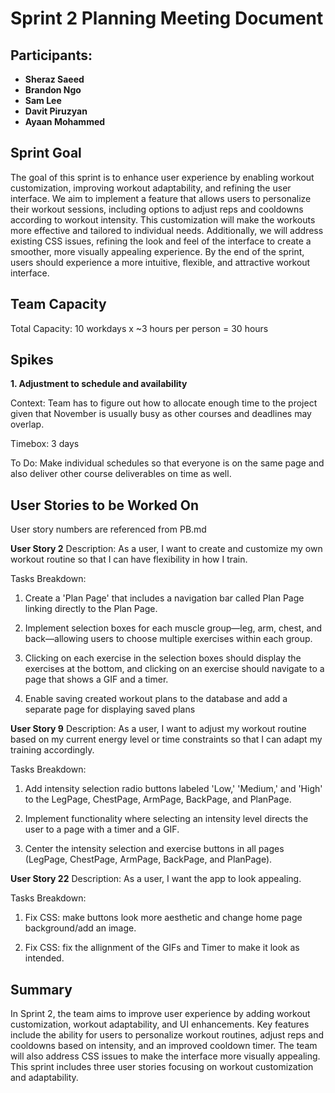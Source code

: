 # Sprint 2 Planning Meeting Document

## Participants:

- **Sheraz Saeed**
- **Brandon Ngo**
- **Sam Lee**
- **Davit Piruzyan**
- **Ayaan Mohammed**

## Sprint Goal
The goal of this sprint is to enhance user experience by enabling workout customization, improving workout adaptability, and refining the user interface. We aim to implement a feature that allows users to personalize their workout sessions, including options to adjust reps and cooldowns according to workout intensity. This customization will make the workouts more effective and tailored to individual needs. Additionally, we will address existing CSS issues, refining the look and feel of the interface to create a smoother, more visually appealing experience. By the end of the sprint, users should experience a more intuitive, flexible, and attractive workout interface.

## Team Capacity
Total Capacity: 10 workdays x ~3 hours per person = 30 hours

## Spikes
**1. Adjustment to schedule and availability**

Context: Team has to figure out how to allocate enough time to the project given that November is usually busy as other courses and deadlines may overlap.

Timebox: 3 days

To Do: Make individual schedules so that everyone is on the same page and also deliver other course deliverables on time as well.

## User Stories to be Worked On
User story numbers are referenced from PB.md

**User Story 2**
Description: As a user, I want to create and customize my own workout routine so that I can have flexibility in how I train.

Tasks Breakdown:
1) Create a 'Plan Page' that includes a navigation bar called Plan Page linking directly to the Plan Page.

2) Implement selection boxes for each muscle group—leg, arm, chest, and back—allowing users to choose multiple exercises within each group.

3) Clicking on each exercise in the selection boxes should display the exercises at the bottom, and clicking on an exercise should navigate to a page that shows a GIF and a timer.

4) Enable saving created workout plans to the database and add a separate page for displaying saved plans

**User Story 9**
Description: As a user, I want to adjust my workout routine based on my current energy level or time constraints so that I can adapt my training accordingly.

Tasks Breakdown:
1) Add intensity selection radio buttons labeled 'Low,' 'Medium,' and 'High' to the LegPage, ChestPage, ArmPage, BackPage, and PlanPage.

2) Implement functionality where selecting an intensity level directs the user to a page with a timer and a GIF.

3) Center the intensity selection and exercise buttons in all pages (LegPage, ChestPage, ArmPage, BackPage, and PlanPage).

**User Story 22**
Description: As a user, I want the app to look appealing.

Tasks Breakdown:
1) Fix CSS: make buttons look more aesthetic and change home page background/add an image.

2) Fix CSS: fix the allignment of the GIFs and Timer to make it look as intended.

## Summary
In Sprint 2, the team aims to improve user experience by adding workout customization, workout adaptability, and UI enhancements. Key features include the ability for users to personalize workout routines, adjust reps and cooldowns based on intensity, and an improved cooldown timer. The team will also address CSS issues to make the interface more visually appealing. This sprint includes three user stories focusing on workout customization and adaptability.

